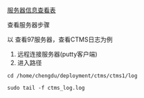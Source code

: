 [服务器信息查看表](http://200.200.101.73/eClinical4.0_document_group/eClinical4.0_document/blob/master/guide/4.0%E6%9C%8D%E5%8A%A1%E5%99%A8%E4%BB%A5%E5%8F%8A%E5%BA%94%E7%94%A8%E6%B8%85%E5%8D%95.xlsx)


查看服务器步骤

以 查看97服务器，查看CTMS日志为例

1. 远程连接服务器(putty客户端)
2. 进入路径 
```shell
cd /home/chengdu/deployment/ctms/ctms1/log

sudo tail -f ctms_log.log

```

